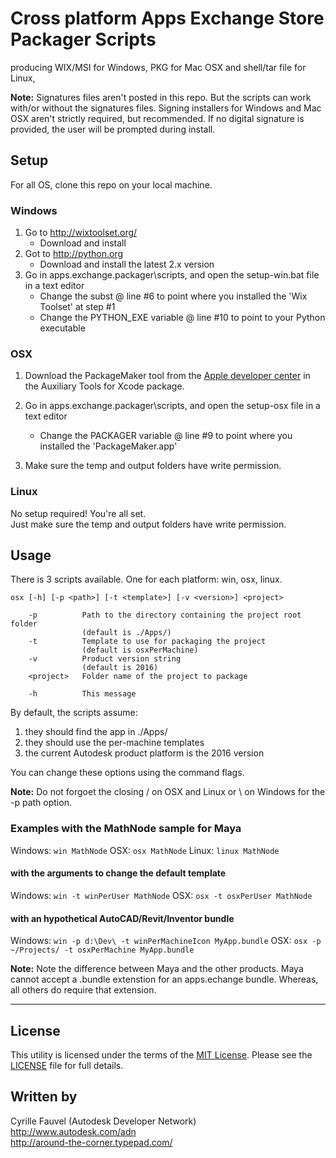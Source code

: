 
# Cross platform Apps Exchange Store Packager Scripts
producing WIX/MSI for Windows, PKG for Mac OSX and shell/tar file for Linux,

<b>Note:</b> Signatures files aren't posted in this repo. But the scripts can work with/or 
without the signatures files. Signing installers for Windows and Mac OSX aren't strictly
required, but recommended. If no digital signature is provided, the user will be prompted 
during install.


## Setup

For all OS, clone this repo on your local machine.


### Windows

1. Go to http://wixtoolset.org/
   * Download and install
2. Got to http://python.org
   * Download and install the latest 2.x version
3. Go in apps.exchange.packager\scripts, and open the setup-win.bat file in a text editor
   * Change the subst @ line #6 to point where you installed the 'Wix Toolset' at step #1
   * Change the PYTHON_EXE variable @ line #10 to point to your Python executable


### OSX

1. Download the PackageMaker tool from the [Apple developer center](https://developer.apple.com/downloads/index.action) in the Auxiliary Tools for Xcode package.

2. Go in apps.exchange.packager\scripts, and open the setup-osx file in a text editor
   * Change the PACKAGER variable @ line #9 to point where you installed the 'PackageMaker.app' 

3. Make sure the temp and output folders have write permission.


### Linux

No setup required! You're all set.<br />
Just make sure the temp and output folders have write permission.


## Usage

There is 3 scripts available. One for each platform: win, osx, linux.
```
osx [-h] [-p <path>] [-t <template>] [-v <version>] <project>

	-p			Path to the directory containing the project root folder
				(default is ./Apps/)
	-t			Template to use for packaging the project
				(default is osxPerMachine)
	-v			Product version string
				(default is 2016)
	<project>	Folder name of the project to package

	-h			This message
```

By default, the scripts assume:<br />
1. they should find the app in ./Apps/
2. they should use the per-machine templates
3. the current Autodesk product platform is the 2016 version

You can change these options using the command flags.

<b>Note:</b> Do not forgoet the closing / on OSX and Linux or \ on Windows for the -p path option.



### Examples with the MathNode sample for Maya

Windows: `win MathNode`
OSX: `osx MathNode`
Linux: `linux MathNode`

#### with the arguments to change the default template

Windows: `win -t winPerUser MathNode`
OSX: `osx -t osxPerUser MathNode`

#### with an hypothetical AutoCAD/Revit/Inventor bundle

Windows: `win -p d:\Dev\ -t winPerMachineIcon MyApp.bundle`
OSX: `osx -p ~/Projects/ -t osxPerMachine MyApp.bundle`

<b>Note:</b> Note the difference between Maya and the other products. Maya cannot accept a .bundle extenstion for an apps.echange bundle. Whereas, all others do require that extension.


--------

## License

This utility is licensed under the terms of the [MIT License](http://opensource.org/licenses/MIT). Please see the [LICENSE](LICENSE) file for full details.


## Written by

Cyrille Fauvel (Autodesk Developer Network)<br />
http://www.autodesk.com/adn<br />
http://around-the-corner.typepad.com/<br />